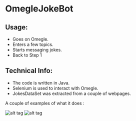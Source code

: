 OmegleJokeBot
=============

Usage:
------
* Goes on Omegle.
* Enters a few topics.
* Starts messaging jokes.
* Back to Step 1

Technical Info:
---------------
* The code is written in Java.
* Selenium is used to interact with Omegle.
* JokesDataSet was extracted from a couple of webpages.

A couple of examples of what it does :

![alt tag](https://pbs.twimg.com/media/BwLO8XBIUAAhUCd.jpg)
![alt tag](https://pbs.twimg.com/media/Bz4ooeICQAAqt-q.png:large)

